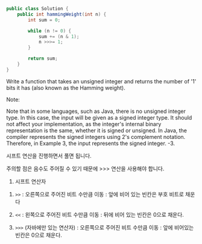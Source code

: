 ```java
public class Solution {
    public int hammingWeight(int n) {
        int sum = 0;

        while (n != 0) {
            sum += (n & 1);
            n >>>= 1;
        }

        return sum;
    }
}
```
Write a function that takes an unsigned integer and returns the number of '1' bits it has (also known as the Hamming weight).

Note:

Note that in some languages, such as Java, there is no unsigned integer type. In this case, the input will be given as a signed integer type. It should not affect your implementation, as the integer's internal binary representation is the same, whether it is signed or unsigned.
In Java, the compiler represents the signed integers using 2's complement notation. Therefore, in Example 3, the input represents the signed integer. -3.




시프트 연산을 진행하면서 풀면 됩니다.

주의할 점은 음수도 주어질 수 있기 때문에 >>> 연산을 사용해야 합니다.

1. 시프트 연산자
1)  `>>` : 오른쪽으로  주어진 비트 수만큼 이동
    : 앞에 비어 있는 빈칸은 부호 비트로 채운다
2)  `<<`  : 왼쪽으로 주어진 비트 수만큼 이동
    : 뒤에 비어 있는 빈칸은 0으로 채운다.

3)  `>>>` (자바에만 있는 연산자) : 오른쪽으로 주어진 비트 수만큼 이동
    : 앞에 비어있는 빈칸은 0으로 채운다.
